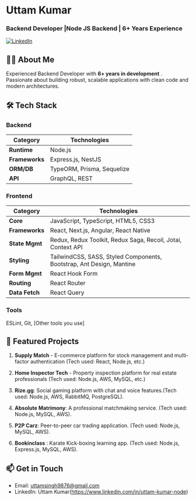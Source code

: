 # Uttam Kumar
### Backend Developer |Node JS Backend | 6+ Years Experience

[![LinkedIn](https://img.shields.io/badge/LinkedIn-Connect-blue?style=flat-square&logo=linkedin)](https://www.linkedin.com/in/uttam-kumar-node) 

## 👨‍💻 About Me
Experienced Backend Developer with **6+ years in development** . Passionate about building robust, scalable applications with clean code and modern architectures.

## 🛠 Tech Stack

### Backend
| Category        | Technologies                                                                 |
|-----------------|-----------------------------------------------------------------------------|
| **Runtime**     | Node.js                                                                     |
| **Frameworks**  | Express.js, NestJS                                                         |
| **ORM/DB**      | TypeORM, Prisma, Sequelize                                                 |
| **API**         | GraphQL, REST                                                              |

### Frontend
| Category        | Technologies                                                                 |
|-----------------|-----------------------------------------------------------------------------|
| **Core**        | JavaScript, TypeScript, HTML5, CSS3                                        |
| **Frameworks**  | React, Next.js, Angular, React Native                          |
| **State Mgmt**  | Redux, Redux Toolkit, Redux Saga, Recoil, Jotai, Context API               |
| **Styling**     | TailwindCSS, SASS, Styled Components, Bootstrap, Ant Design, Mantine       |
| **Form Mgmt**   | React Hook Form                                                            |
| **Routing**     | React Router                                                               |
| **Data Fetch**  | React Query                                                                |

### Tools
ESLint, Git, [Other tools you use]

## 🚀 Featured Projects
1. **Supply Match** - E-commerce platform for stock management and multi-factor authentication (Tech used: React, Node.js, etc.)  

2. **Home Inspector Tech** - Property inspection platform for real estate professionals (Tech used:  Node.js, AWS, MySQL, etc.)

3. **Rize.gg**: Social gaming platform with chat and voice features.(Tech used: Node.js, AWS, RabbitMQ, PostgreSQL).

4. **Absolute Matrimony**: A professional matchmaking service. (Tech used: Node.js, MySQL, AWS).

5. **P2P Carz**: Peer-to-peer car trading application. (Tech used: Node.js, MySQL, AWS).

6. **Bookinclass** : Karate Kick-boxing learning app. (Tech used: Node.js, Express.js, MySQL, AWS).


## 📫 Get in Touch
- Email: uttamsingh9876@gmail.com
- LinkedIn: Uttam Kumar(https://www.linkedin.com/in/uttam-kumar-node)
